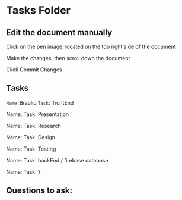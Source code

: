 # Tasks Folder

## Edit the document manually
<p>Click on the pen image, located on the top right side of the document</p>
<p>Make the changes, then scroll down the document</p>
<p>Click Commit Changes</p>

## Tasks

`Name:`Braulio `Task:` frontEnd
<p>Name:   Task: Presentation </p>
<p>Name:   Task: Research</p>
<p>Name:   Task: Design</p>
<p>Name:   Task: Testing</p>
<p>Name:   Task: backEnd / firebase database</p>
<p>Name:   Task: ? </p>


## Questions to ask:

<p></p>
